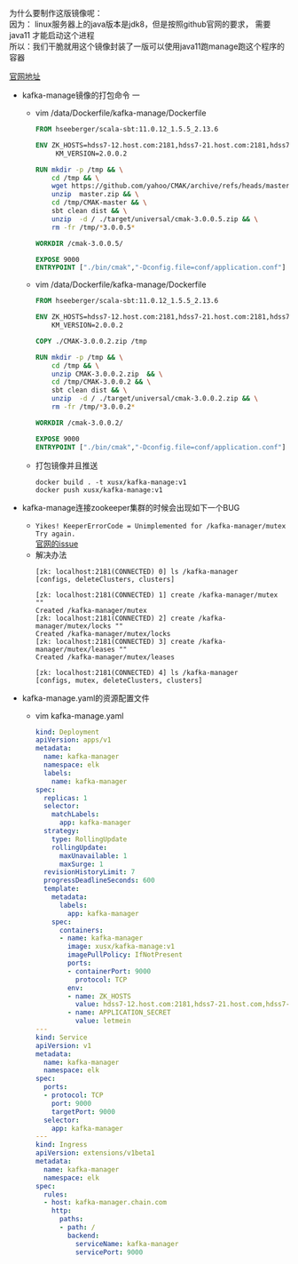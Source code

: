 为什么要制作这版镜像呢：  
        因为： linux服务器上的java版本是jdk8，但是按照github官网的要求， 需要java11 才能启动这个进程  
        所以：我们干脆就用这个镜像封装了一版可以使用java11跑manage跑这个程序的容器
    
[官网地址](https://github.com/yahoo/CMAK)

- kafka-manage镜像的打包命令 一

  - vim /data/Dockerfile/kafka-manage/Dockerfile
    ``` Dockerfile
    FROM hseeberger/scala-sbt:11.0.12_1.5.5_2.13.6

    ENV ZK_HOSTS=hdss7-12.host.com:2181,hdss7-21.host.com:2181,hdss7-22.host.com:2181 \
         KM_VERSION=2.0.0.2

    RUN mkdir -p /tmp && \
        cd /tmp && \
        wget https://github.com/yahoo/CMAK/archive/refs/heads/master.zip && \
        unzip  master.zip && \
        cd /tmp/CMAK-master && \
        sbt clean dist && \
        unzip  -d / ./target/universal/cmak-3.0.0.5.zip && \
        rm -fr /tmp/*3.0.0.5*

    WORKDIR /cmak-3.0.0.5/

    EXPOSE 9000
    ENTRYPOINT ["./bin/cmak","-Dconfig.file=conf/application.conf"]
    ```
  - vim /data/Dockerfile/kafka-manage/Dockerfile

    ``` Dockerfile
    FROM hseeberger/scala-sbt:11.0.12_1.5.5_2.13.6

    ENV ZK_HOSTS=hdss7-12.host.com:2181,hdss7-21.host.com:2181,hdss7-22.host.com:2181 \
        KM_VERSION=2.0.0.2

    COPY ./CMAK-3.0.0.2.zip /tmp

    RUN mkdir -p /tmp && \
        cd /tmp && \
        unzip CMAK-3.0.0.2.zip  && \
        cd /tmp/CMAK-3.0.0.2 && \
        sbt clean dist && \
        unzip  -d / ./target/universal/cmak-3.0.0.2.zip && \
        rm -fr /tmp/*3.0.0.2*

    WORKDIR /cmak-3.0.0.2/

    EXPOSE 9000
    ENTRYPOINT ["./bin/cmak","-Dconfig.file=conf/application.conf"]
    ```
  - 打包镜像并且推送

    ``` shell
    docker build . -t xusx/kafka-manage:v1
    docker push xusx/kafka-manage:v1
    ```
    
- kafka-manage连接zookeeper集群的时候会出现如下一个BUG
  - `Yikes! KeeperErrorCode = Unimplemented for /kafka-manager/mutex Try again.`  
  [官网的issue](https://github.com/yahoo/CMAK/issues/731)
  - 解决办法
    ``` shell
    [zk: localhost:2181(CONNECTED) 0] ls /kafka-manager
    [configs, deleteClusters, clusters]
    
    [zk: localhost:2181(CONNECTED) 1] create /kafka-manager/mutex ""
    Created /kafka-manager/mutex
    [zk: localhost:2181(CONNECTED) 2] create /kafka-manager/mutex/locks ""
    Created /kafka-manager/mutex/locks
    [zk: localhost:2181(CONNECTED) 3] create /kafka-manager/mutex/leases ""
    Created /kafka-manager/mutex/leases
    
    [zk: localhost:2181(CONNECTED) 4] ls /kafka-manager
    [configs, mutex, deleteClusters, clusters]
    ```
    
- kafka-manage.yaml的资源配置文件
  - vim kafka-manage.yaml

    ``` yaml
    kind: Deployment
    apiVersion: apps/v1
    metadata:
      name: kafka-manager
      namespace: elk
      labels:
        name: kafka-manager
    spec:
      replicas: 1
      selector:
        matchLabels:
          app: kafka-manager
      strategy:
        type: RollingUpdate
        rollingUpdate:
          maxUnavailable: 1
          maxSurge: 1
      revisionHistoryLimit: 7
      progressDeadlineSeconds: 600
      template:
        metadata:
          labels:
            app: kafka-manager
        spec:
          containers:
          - name: kafka-manager
            image: xusx/kafka-manage:v1
            imagePullPolicy: IfNotPresent
            ports:
            - containerPort: 9000
              protocol: TCP
            env:
            - name: ZK_HOSTS
              value: hdss7-12.host.com:2181,hdss7-21.host.com,hdss7-22.host.com
            - name: APPLICATION_SECRET
              value: letmein
    ---
    kind: Service
    apiVersion: v1
    metadata:
      name: kafka-manager
      namespace: elk
    spec:
      ports:
      - protocol: TCP
        port: 9000
        targetPort: 9000
      selector:
        app: kafka-manager
    ---        
    kind: Ingress
    apiVersion: extensions/v1beta1
    metadata:
      name: kafka-manager
      namespace: elk
    spec:
      rules:
      - host: kafka-manager.chain.com
        http:
          paths:
          - path: /
            backend:
              serviceName: kafka-manager
              servicePort: 9000
    ```
